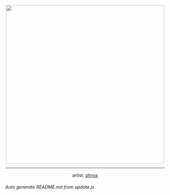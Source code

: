 
<p align="center">
  <img width="500" src="https://nekos.best/api/v2/neko/0104.png">
  <hr/>
  <center>
    artist: <a href="https://www.pixiv.net/en/artworks/83708082">shnva</a>
  </center>
</p>


###### Auto generate README.md from update.js

